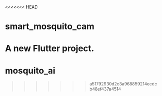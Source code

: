 <<<<<<< HEAD
# smart_mosquito_cam

A new Flutter project.
=======
# mosquito_ai
>>>>>>> a51792930d2c3a968859214ecdcb48ef437a4514
